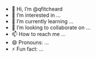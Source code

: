 - 👋 Hi, I’m @qfitcheard
- 👀 I’m interested in ...
- 🌱 I’m currently learning ...
- 💞️ I’m looking to collaborate on ...
- 📫 How to reach me ...
- 😄 Pronouns: ...
- ⚡ Fun fact: ...

<!---
qfitcheard/qfitcheard is a ✨ special ✨ repository because its `README.md` (this file) appears on your GitHub profile.
You can click the Preview link to take a look at your changes.
--->
